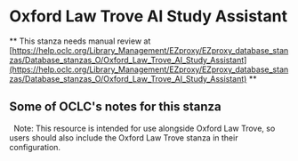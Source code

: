 # Oxford Law Trove AI Study Assistant
** This stanza needs manual review at [https://help.oclc.org/Library_Management/EZproxy/EZproxy_database_stanzas/Database_stanzas_O/Oxford_Law_Trove_AI_Study_Assistant](https://help.oclc.org/Library_Management/EZproxy/EZproxy_database_stanzas/Database_stanzas_O/Oxford_Law_Trove_AI_Study_Assistant) **

## Some of OCLC's notes for this stanza

&nbsp; Note:&nbsp;This resource is intended for use alongside Oxford Law Trove, so users should also include the Oxford Law Trove stanza in their configuration.

&nbsp;
